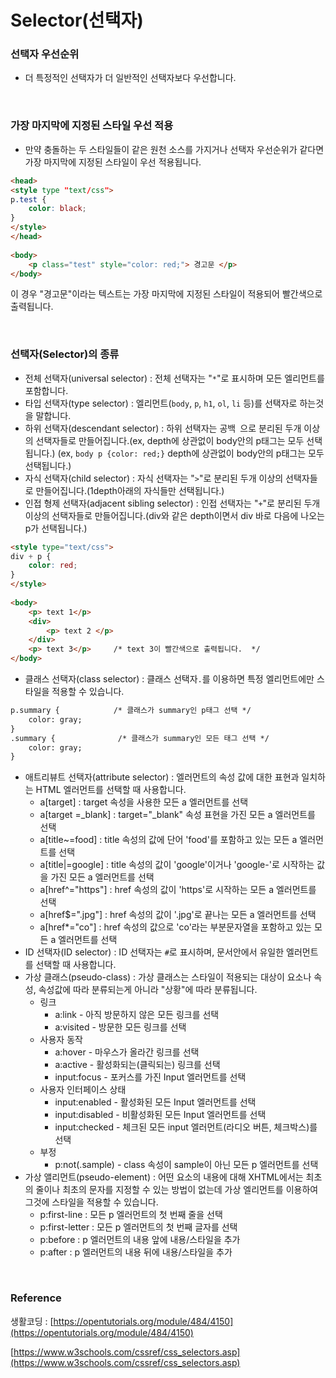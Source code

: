 # Selector(선택자)

### 선택자 우선순위

- 더 특정적인 선택자가 더 일반적인 선택자보다 우선합니다.

<br>

### 가장 마지막에 지정된 스타일 우선 적용

- 만약 충돌하는 두 스타일들이 같은 원천 소스를 가지거나 선택자 우선순위가 같다면 가장 마지막에 지정된 스타일이 우선 적용됩니다.

```html
<head>
<style type "text/css">
p.test {
    color: black;
}
</style>
</head>
 
<body>
    <p class="test" style="color: red;"> 경고문 </p>
</body>
```

이 경우 "경고문"이라는 텍스트는 가장 마지막에 지정된 스타일이 적용되어 빨간색으로 출력됩니다.

<br>

### 선택자(Selector)의 종류

- 전체 선택자(universal selector) : 전체 선택자는 "`*`"로 표시하며 모든 엘리먼트를 포함합니다.
- 타입 선택자(type selector) : 엘리먼트(`body`, `p`, `h1`, `ol`, `li` 등)를 선택자로 하는것을 말합니다.
- 하위 선택자(descendant selector) : 하위 선택자는 공백` `으로 분리된 두개 이상의 선택자들로 만들어집니다.(ex, depth에 상관없이 body안의 p태그는 모두 선택됩니다.)
(ex, `body p {color: red;}` depth에 상관없이 body안의 p태그는 모두 선택됩니다.)
- 자식 선택자(child selector) : 자식 선택자는 "`>`"로 분리된 두개 이상의 선택자들로 만들어집니다.(1depth아래의 자식들만 선택됩니다.)
- 인접 형제 선택자(adjacent sibling selector) : 인접 선택자는 "`+`"로 분리된 두개 이상의 선택자들로 만들어집니다.(div와 같은 depth이면서 div 바로 다음에 나오는 p가 선택됩니다.)

```html
<style type="text/css">
div + p {
    color: red;
}
</style>
 
<body>
    <p> text 1</p>
    <div>
        <p> text 2 </p>    
    </div>
    <p> text 3</p>     /* text 3이 빨간색으로 출력됩니다.  */ 
</body>
```

- 클래스 선택자(class selector) : 클래스 선택자`.`를 이용하면 특정 엘리먼트에만 스타일을 적용할 수 있습니다.

```html
p.summary {            /* 클래스가 summary인 p태그 선택 */
    color: gray;
}
.summary {              /* 클래스가 summary인 모든 태그 선택 */
    color: gray;
}
```

- 애트리뷰트 선택자(attribute selector) : 엘러먼트의 속성 값에 대한 표현과 일치하는 HTML 엘러먼트를 선택할 때 사용합니다.
    - a[target] : target 속성을 사용한 모든 a 엘러먼트를 선택
    - a[target =_blank] : target="_blank" 속성 표현을 가진 모든 a 엘러먼트를 선택
    - a[title~=food] : title 속성의 값에 단어 'food'를 포함하고 있는 모든 a 엘러먼트를 선택
    - a[title|=google] : title 속성의 값이 'google'이거나 'google-'로 시작하는 값을 가진 모든 a 엘러먼트를 선택
    - a[href^="https"] : href 속성의 값이 'https'로 시작하는 모든 a 엘러먼트를 선택
    - a[href$=".jpg"] : href 속성의 값이 '.jpg'로 끝나는 모든 a 엘러먼트를 선택
    - a[href*="co"] : href 속성의 값으로 'co'라는 부분문자열을 포함하고 있는 모든 a 엘러먼트를 선택
- ID 선택자(ID selector) : ID 선택자는 `#`로 표시하며, 문서안에서 유일한 엘러먼트를 선택할 때 사용합니다.
- 가상 클래스(pseudo-class) : 가상 클래스는 스타일이 적용되는 대상이 요소나 속성, 속성값에 따라 분류되는게 아니라 "상황"에 따라 분류됩니다.
    - 링크
        - a:link - 아직 방문하지 않은 모든 링크를 선택
        - a:visited - 방문한 모든 링크를 선택
    - 사용자 동작
        - a:hover - 마우스가 올라간 링크를 선택
        - a:active - 활성화되는(클릭되는) 링크를 선택
        - input:focus - 포커스를 가진 Input 엘러먼트를 선택
    - 사용자 인터페이스 상태
        - input:enabled - 활성화된 모든 Input 엘러먼트를 선택
        - input:disabled - 비활성화된 모든 Input 엘러먼트를 선택
        - input:checked - 체크된 모든 input 엘러먼트(라디오 버튼, 체크박스)를 선택
    - 부정
        - p:not(.sample) - class 속성이 sample이 아닌 모든 p 엘러먼트를 선택
- 가상 앨리먼트(pseudo-element) : 어떤 요소의 내용에 대해 XHTML에서는 최초의 줄이나 최초의 문자를 지정할 수 있는 방법이 없는데 가상 엘리먼트를 이용하여 그것에 스타일을 적용할 수 있습니다.
    - p:first-line : 모든 p 엘러먼트의 첫 번째 줄을 선택
    - p:first-letter : 모든 p 엘러먼트의 첫 번째 글자를 선택
    - p:before : p 엘러먼트의 내용 앞에 내용/스타일을 추가
    - p:after :  p 엘러먼트의 내용 뒤에 내용/스타일을 추가

<br>

### Reference

생활코딩 : [https://opentutorials.org/module/484/4150](https://opentutorials.org/module/484/4150)

[https://www.w3schools.com/cssref/css_selectors.asp](https://www.w3schools.com/cssref/css_selectors.asp)
